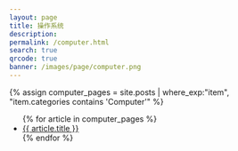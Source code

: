 ```yaml
---
layout: page
title: 操作系统
description: 
permalink: /computer.html
search: true
qrcode: true
banner: /images/page/computer.png
---
```


{% assign computer_pages = site.posts | where_exp:"item", "item.categories contains 'Computer'" %}

<ul class="categories">
  {% for article in computer_pages %}     
    <li class="categories__item">
      <a class="categories__item__title" href="{{ article.url }}">
        {{ article.title }}
      </a>
    </li>
  {% endfor %}
</ul>
